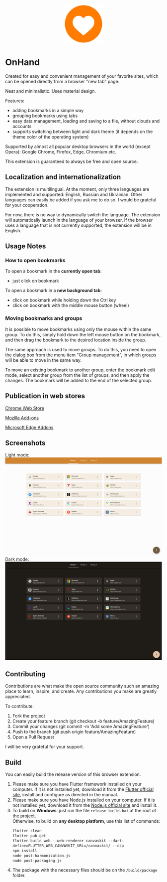 <p align="center">
  <img src="web/icons/icon-128.png" width="128" />
</p>

# OnHand

Сreated for easy and convenient management of your favorite sites, which can be opened directly from a browser "new tab" page.

Neat and minimalistic.
Uses material design.

Features:
- adding bookmarks in a simple way
- grouping bookmarks using tabs
- easy data management, loading and saving to a file, without clouds and accounts
- supports switching between light and dark theme (it depends on the theme color of the operating system)

Supported by almost all popular desktop browsers in the world (except Opera): Google Chrome, Firefox, Edge, Chromium etc.

This extension is guaranteed to always be free and open source.

## Localization and internationalization

The extension is multilingual. At the moment, only three languages are implemented and supported: English, Russian and Ukrainian. Other languages can easily be added if you ask me to do so. I would be grateful for your cooperation.

For now, there is no way to dynamically switch the language. The extension will automatically launch in the language of your browser. If the browser uses a language that is not currently supported, the extension will be in English.

## Usage Notes

### How to open bookmarks

To open a bookmark in the **currently open tab**:
* just click on bookmark

To open a bookmark in a **new background tab**:
* click on bookmark while holding down the Ctrl key
* сlick on bookmark with the middle mouse button (wheel)

### Moving bookmarks and groups

It is possible to move bookmarks using only the mouse within the same group. To do this, simply hold down the left mouse button on the bookmark, and then drag the bookmark to the desired location inside the group.

The same approach is used to move groups. To do this, you need to open the dialog box from the menu item "Group management", in which groups will be able to move in the same way.

To move an existing bookmark to another group, enter the bookmark edit mode, select another group from the list of groups, and then apply the changes. The bookmark will be added to the end of the selected group.

## Publication in web stores

[Chrome Web Store](https://chrome.google.com/webstore/detail/onhand/ndghfaalceocliigojpcoohpaagomkcf)

[Mozilla Add-ons](https://addons.mozilla.org/ru/firefox/addon/onhand)

[Microsoft Edge Addons](https://microsoftedge.microsoft.com/addons/detail/onhand/kcicjmoijnmhooklndppjknpocdafoep)

## Screenshots

Light mode:<br>
<img src="app_info/screenshot_light.png" width="600" />
<br>Dark mode:<br>
<img src="app_info/screenshot_dark.png" width="600" />

## Contributing

Contributions are what make the open source community such an amazing place to learn, inspire, and create. Any contributions you make are greatly appreciated.

To contribute:
1. Fork the project
1. Create your feature branch (git checkout -b feature/AmazingFeature)
1. Commit your changes (git commit -m 'Add some AmazingFeature')
1. Push to the branch (git push origin feature/AmazingFeature)
1. Open a Pull Request

I will be very grateful for your support.

## Build

You can easily build the release version of this browser extension.
1. Please make sure you have Flutter framework installed on your computer. If it is not installed yet, download it from the [Flutter official site](https://docs.flutter.dev/get-started/install), install and configure as directed in the manual.
1. Please make sure you have Node.js installed on your computer. If it is not installed yet, download it from the [Node.js official site](https://nodejs.org) and install it.
1. To build on **Windows**: just run the file `release_build.bat` at the root of the project.<br>
Otherwise, to build on **any desktop platform**, use this list of commands:
    ```properties
    flutter clean
    flutter pub get
    flutter build web --web-renderer canvaskit --dart-define=FLUTTER_WEB_CANVASKIT_URL=/canvaskit/ --csp
    npm install
    node post-harmonization.js
    node post-packaging.js
    ```
1. The package with the necessary files should be on the `/build/package` folder.
